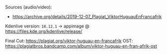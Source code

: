 Sources (audio/video):
 - https://archive.org/details/2019-12-07_Plagiat_ViktorHuguauEnFrancafrik 

Kdenlive version: `18.12.1`  -> appimage @ https://files.kde.org/kdenlive/release/

Final Cut: https://plagiat.org/viktor-huguau-en-francafrik 
OST: https://plagiatbros.bandcamp.com/album/viktor-huguau-en-fran-afrik-ost 
